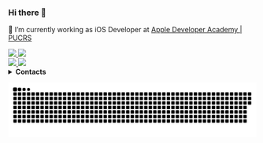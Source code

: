### Hi there 👋

<!--
**WillianAlbeche/WillianAlbeche** is a ✨ _special_ ✨ repository because its `README.md` (this file) appears on your GitHub profile.

Here are some ideas to get you started:


- 🌱 I’m currently learning ...
- 👯 I’m looking to collaborate on ...
- 🤔 I’m looking for help with ...
- 💬 Ask me about ...
- 📫 How to reach me: ...
- 😄 Pronouns: ...
- ⚡ Fun fact: ...
-->
🔭 I’m currently working as iOS Developer at [Apple Developer Academy | PUCRS ](http://www.bepid.com.br/poa/)


  <div>
  <a href="https://github.com/WillianAlbeche">
  <img height="180em" src="https://github-readme-stats.vercel.app/api?username=WillianAlbeche&show_icons=true&theme=radical&include_all_commits=true&count_private=true"/>
  <img height="180em" src="https://github-readme-stats.vercel.app/api/top-langs/?username=WillianAlbeche&layout=compact&langs_count=16&theme=radical"/>
    </div>
  
 <a href="https://www.linkedin.com/in/willian-albeche-87a890144/">
    <img src="https://img.shields.io/badge/linkedin-%230077B5.svg?&style=for-the-badge&logo=linkedin&logoColor=white" />
  </a>
  
  <a href="https://discords.com/bio/p/5386">
    <img src="https://img.shields.io/badge/discord-7289DA?&style=for-the-badge&logo=discord&logoColor=white" />
  </a>

  <details><summary><b>Contacts</b></summary>
    
  * [LinkedIn](https://www.linkedin.com/in/willian-albeche-87a890144/)
  * [Gmail](mailto:willianalbeche@gmail.com)
  * [Discord](https://discords.com/bio/p/5386)
  </details>




![Snake animation](https://github.com/WillianAlbeche/WillianAlbeche/blob/output/github-contribution-grid-snake.svg)
